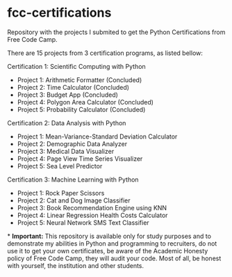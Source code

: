 # fcc-certifications
Repository with the projects I submited to get the Python Certifications from Free Code Camp.

There are 15 projects from 3 certification programs, as listed bellow:

Certification 1: Scientific Computing with Python
- Project 1: Arithmetic Formatter (Concluded)
- Project 2: Time Calculator (Concluded)
- Project 3: Budget App (Concluded)
- Project 4: Polygon Area Calculator (Concluded)
- Project 5: Probability Calculator (Concluded)

Certification 2: Data Analysis with Python
- Project 1: Mean-Variance-Standard Deviation Calculator
- Project 2: Demographic Data Analyzer
- Project 3: Medical Data Visualizer
- Project 4: Page View Time Series Visualizer
- Project 5: Sea Level Predictor

Certification 3: Machine Learning with Python
- Project 1: Rock Paper Scissors
- Project 2: Cat and Dog Image Classifier
- Project 3: Book Recommendation Engine using KNN
- Project 4: Linear Regression Health Costs Calculator
- Project 5: Neural Network SMS Text Classifier

\* **Important:** This repository is available only for study purposes and to demonstrate my abilities in Python and programming to recruiters, do not use it to get your own certificates, be aware of the Academic Honesty policy of Free Code Camp, they will audit your code. Most of all, be honest with yourself, the institution and other students.
